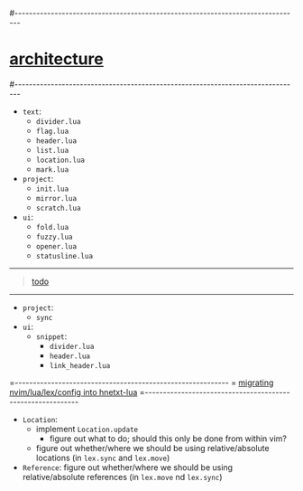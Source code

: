#-------------------------------------------------------------------------------
# [architecture]()
#-------------------------------------------------------------------------------
- `text`:
  - `divider.lua`
  - `flag.lua`
  - `header.lua`
  - `list.lua`
  - `location.lua`
  - `mark.lua`
- `project`:
  - `init.lua`
  - `mirror.lua`
  - `scratch.lua`
- `ui`:
  - `fold.lua`
  - `fuzzy.lua`
  - `opener.lua`
  - `statusline.lua`

----------------------------------------
> [todo]()
----------------------------------------
- `project`:
  - `sync`
- `ui`:
  - `snippet`:
    - `divider.lua`
    - `header.lua`
    - `link_header.lua`

=-----------------------------------------------------------
= [migrating nvim/lua/lex/config into hnetxt-lua]()
=-----------------------------------------------------------
- `Location`:
  - implement `Location.update`
    - figure out what to do; should this only be done from within vim?
  - figure out whether/where we should be using relative/absolute locations (in `lex.sync` and `lex.move`)
- `Reference`: figure out whether/where we should be using relative/absolute references (in `lex.move` nd `lex.sync`)
